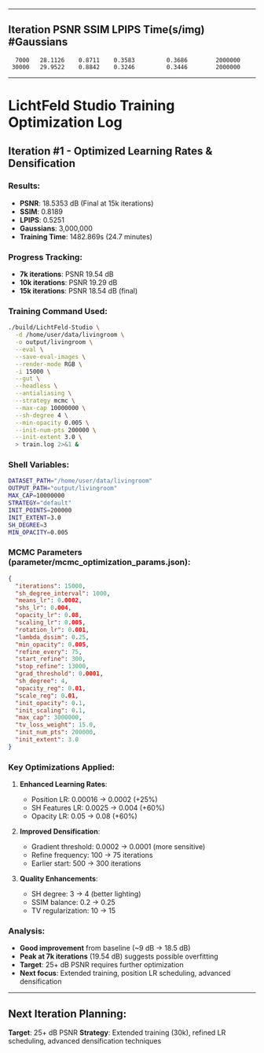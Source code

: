 
---

 Iteration      PSNR      SSIM     LPIPS    Time(s/img)     #Gaussians
---------------------------------------------------------------------------
      7000   28.1126    0.8711    0.3583         0.3686        2000000
     30000   29.9522    0.8842    0.3246         0.3446        2000000

---

# LichtFeld Studio Training Optimization Log

## Iteration #1 - Optimized Learning Rates & Densification

### Results:
- **PSNR**: 18.5353 dB (Final at 15k iterations)
- **SSIM**: 0.8189
- **LPIPS**: 0.5251
- **Gaussians**: 3,000,000
- **Training Time**: 1482.869s (24.7 minutes)

### Progress Tracking:
- **7k iterations**: PSNR 19.54 dB
- **10k iterations**: PSNR 19.29 dB
- **15k iterations**: PSNR 18.54 dB (final)

### Training Command Used:
```bash
./build/LichtFeld-Studio \
  -d /home/user/data/livingroom \
  -o output/livingroom \
  --eval \
  --save-eval-images \
  --render-mode RGB \
  -i 15000 \
  --gut \
  --headless \
  --antialiasing \
  --strategy mcmc \
  --max-cap 10000000 \
  --sh-degree 4 \
  --min-opacity 0.005 \
  --init-num-pts 200000 \
  --init-extent 3.0 \
  > train.log 2>&1 &
```

### Shell Variables:
```bash
DATASET_PATH="/home/user/data/livingroom"
OUTPUT_PATH="output/livingroom"
MAX_CAP=10000000
STRATEGY="default"
INIT_POINTS=200000
INIT_EXTENT=3.0
SH_DEGREE=3
MIN_OPACITY=0.005
```

### MCMC Parameters (parameter/mcmc_optimization_params.json):
```json
{
  "iterations": 15000,
  "sh_degree_interval": 1000,
  "means_lr": 0.0002,
  "shs_lr": 0.004,
  "opacity_lr": 0.08,
  "scaling_lr": 0.005,
  "rotation_lr": 0.001,
  "lambda_dssim": 0.25,
  "min_opacity": 0.005,
  "refine_every": 75,
  "start_refine": 300,
  "stop_refine": 13000,
  "grad_threshold": 0.0001,
  "sh_degree": 4,
  "opacity_reg": 0.01,
  "scale_reg": 0.01,
  "init_opacity": 0.1,
  "init_scaling": 0.1,
  "max_cap": 3000000,
  "tv_loss_weight": 15.0,
  "init_num_pts": 200000,
  "init_extent": 3.0
}
```

### Key Optimizations Applied:
1. **Enhanced Learning Rates**:
   - Position LR: 0.00016 → 0.0002 (+25%)
   - SH Features LR: 0.0025 → 0.004 (+60%)
   - Opacity LR: 0.05 → 0.08 (+60%)

2. **Improved Densification**:
   - Gradient threshold: 0.0002 → 0.0001 (more sensitive)
   - Refine frequency: 100 → 75 iterations
   - Earlier start: 500 → 300 iterations

3. **Quality Enhancements**:
   - SH degree: 3 → 4 (better lighting)
   - SSIM balance: 0.2 → 0.25
   - TV regularization: 10 → 15

### Analysis:
- **Good improvement** from baseline (~9 dB → 18.5 dB)
- **Peak at 7k iterations** (19.54 dB) suggests possible overfitting
- **Target**: 25+ dB PSNR requires further optimization
- **Next focus**: Extended training, position LR scheduling, advanced densification

---

## Next Iteration Planning:
**Target**: 25+ dB PSNR
**Strategy**: Extended training (30k), refined LR scheduling, advanced densification techniques
